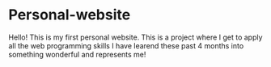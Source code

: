 # Personal-website
Hello! This is my first personal website.
This is a project where I get to apply all the web programming skills I have learend these past 4 months into something wonderful and represents me!
